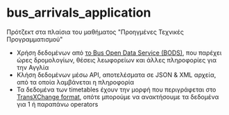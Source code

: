 # bus_arrivals_application
Πρότζεκτ στα πλαίσια του μαθήματος "Προηγμένες Τεχνικές Προγραμματισμού"

- Χρήση δεδομένων από [το Bus Open Data Service (BODS)](https://data.bus-data.dft.gov.uk/), που παρέχει ώρες δρομολογίων, θέσεις λεωφορείων και άλλες πληροφορίες για την Αγγλία
- Κλήση δεδομένων μέσω API, αποτελέσματα σε JSON & XML αρχεία, από τα οποία λαμβάνεται η πληροφορία
- Τα δεδομένα των timetables έχουν την μορφή που περιγράφεται στο [TransXChange format](https://pti.org.uk/system/files/files/TransXChange_UK_PTI_Profile_v1.1.A.pdf), οπότε μπορούμε να ανακτήσουμε τα δεδομένα για 1 ή παραπάνω operators